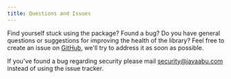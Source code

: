 ```yaml
---
title: Questions and Issues
---
```


Find yourself stuck using the package? Found a bug? Do you have general questions or suggestions for improving the health of the library? Feel free to create an issue on [GitHub](https://github.com/Javaabu/js-utilities/issues), we'll try to address it as soon as possible.

If you've found a bug regarding security please mail security@javaabu.com instead of using the issue tracker.
